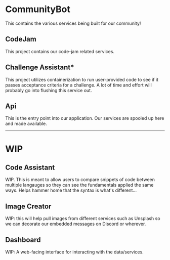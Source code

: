 # CommunityBot

This contains the various services being built for our community!

## CodeJam
This project contains our code-jam related services. 

## Challenge Assistant*
This project utilizes containerization to run user-provided code to see if it passes acceptance criteria for a challenge. A lot of time and effort will probably go
into flushing this service out.

## Api
This is the entry point into our application. Our services are spooled up here and made available.

-----

# WIP

## Code Assistant
WIP. This is meant to allow users to compare snippets of code between multiple langauges so they can see the fundamentals applied the same ways. 
Helps hammer home that the syntax is what's different...

## Image Creator
WIP: this will help pull images from different services such as Unsplash so we can decorate our embedded messages on Discord or wherever.

## Dashboard
WIP: A web-facing interface for interacting with the data/services. 
